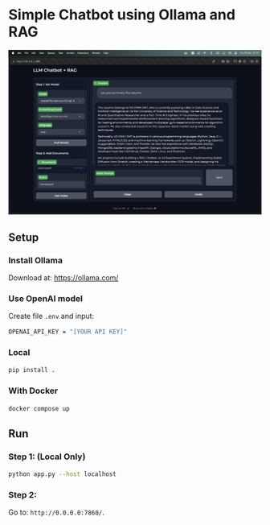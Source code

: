 # Simple Chatbot using Ollama and RAG

![alt text](assets/demo.png)

## Setup

### Install Ollama

Download at: https://ollama.com/

### Use OpenAI model

Create file `.env` and input:

```bash
OPENAI_API_KEY = "[YOUR API KEY]"
```

### Local

```bash
pip install .

```

### With Docker

```bash
docker compose up
```

## Run

### Step 1: (Local Only)

```bash
python app.py --host localhost
```

### Step 2:

Go to: `http://0.0.0.0:7860/`.
